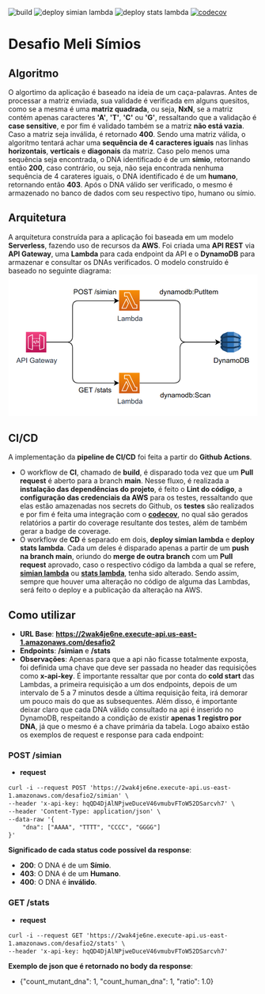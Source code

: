 ![build](https://github.com/Marcelo-Scarton/DesafioMeli/actions/workflows/build.yml/badge.svg)
![deploy simian lambda](https://github.com/Marcelo-Scarton/DesafioMeli/actions/workflows/deploy_simian.yml/badge.svg)
![deploy stats lambda](https://github.com/Marcelo-Scarton/DesafioMeli/actions/workflows/deploy_stats.yml/badge.svg)
[![codecov](https://codecov.io/gh/Marcelo-Scarton/DesafioMeli/branch/main/graph/badge.svg?token=T6SOKX1JDH)](https://codecov.io/gh/Marcelo-Scarton/DesafioMeli)
# Desafio Meli Símios
## Algoritmo
O algortimo da aplicação é baseado na ideia de um caça-palavras. Antes de processar a matriz enviada, sua validade é verificada em alguns quesitos, como se a mesma é uma **matriz quadrada**, ou seja, **NxN**, se a matriz contém apenas caracteres **'A'**, **'T'**, **'C'** ou **'G'**, ressaltando que a validação é **case sensitive**, e por fim é validado também se a matriz **não está vazia**. Caso a matriz seja inválida, é retornado **400**. Sendo uma matriz válida, o algoritmo tentará achar uma **sequência de 4 caracteres iguais** nas linhas **horizontais**, **verticais** e **diagonais** da matriz. Caso pelo menos uma sequência seja encontrada, o DNA identificado é de um **símio**, retornando então **200**, caso contrário, ou seja, não seja encontrada nenhuma sequência de 4 carateres iguais, o DNA identificado é de um **humano**, retornando então **403**. Após o DNA válido ser verificado, o mesmo é armazenado no banco de dados com seu respectivo tipo, humano ou símio.
## Arquitetura
A arquitetura construída para a aplicação foi baseada em um modelo **Serverless**, fazendo uso de recursos da **AWS**. Foi criada uma **API REST** via **API Gateway**, uma **Lambda** para cada endpoint da API e o **DynamoDB** para armazenar e consultar os DNAs verificados. O modelo construído é baseado no seguinte diagrama:
![diagrama-aws](diagram.png)
## CI/CD
A implementação da **pipeline de CI/CD** foi feita a partir do **Github Actions**.
- O workflow de **CI**, chamado de **build**, é disparado toda vez que um  **Pull request** é aberto para a branch **main**. Nesse fluxo, é realizada a **instalação das dependências do projeto**, é feito o **Lint do código**, a **configuração das credenciais da AWS** para os testes, ressaltando que elas estão amazenadas nos secrets do Github, os **testes** são realizados e por fim é feita uma integração com o **[codecov](https://about.codecov.io/)**, no qual são gerados relatórios a partir do coverage resultante dos testes, além de também gerar a badge de coverage.
- O workflow de **CD** é separado em dois, **deploy simian lambda** e **deploy stats lambda**. Cada um deles é disparado apenas a partir de um **push na branch main**, oriundo do **merge de outra branch** com um **Pull request** aprovado, caso o respectivo código da lambda a qual se refere, **[simian lambda](src/simian_lambda/lambda_function.py)** ou **[stats lambda](src/stats_lambda/lambda_function.py)**, tenha sido alterado. Sendo assim, sempre que houver uma alteração no código de alguma das Lambdas, será feito o deploy e a publicação da alteração na AWS.
## Como utilizar
- **URL Base**: **https://2wak4je6ne.execute-api.us-east-1.amazonaws.com/desafio2**
- **Endpoints**: **/simian** e **/stats**
- **Observações**: Apenas para que a api não ficasse totalmente exposta, foi definida uma chave que deve ser passada no header das requisições como **x-api-key**. É importante ressaltar que por conta do **cold start** das Lambdas, a primeira requisição a um dos endpoints, depois de um intervalo de 5 a 7 minutos desde a última requisição feita, irá demorar um pouco mais do que as subsequentes. Além disso, é importante deixar claro que cada DNA válido consultado na api é inserido no DynamoDB, respeitando a condição de existir **apenas 1 registro por DNA**, já que o mesmo é a chave primária da tabela. Logo abaixo estão os exemplos de request e response para cada endpoint:
### POST /simian
- **request**
```
curl -i --request POST 'https://2wak4je6ne.execute-api.us-east-1.amazonaws.com/desafio2/simian' \
--header 'x-api-key: hqQD4DjAlNPjweDuceV46vmubvFToW52DSarcvh7' \
--header 'Content-Type: application/json' \
--data-raw '{
    "dna": ["AAAA", "TTTT", "CCCC", "GGGG"]
}'
```
**Significado de cada status code possível da response**:
- **200**: O DNA é de um **Símio**.
- **403**: O DNA é de um **Humano**.
- **400**: O DNA é **inválido**.
### GET /stats
- **request**
```
curl -i --request GET 'https://2wak4je6ne.execute-api.us-east-1.amazonaws.com/desafio2/stats' \
--header 'x-api-key: hqQD4DjAlNPjweDuceV46vmubvFToW52DSarcvh7'
```
**Exemplo de json que é retornado no body da response**:
- {"count_mutant_dna": 1, "count_human_dna": 1, "ratio": 1.0}